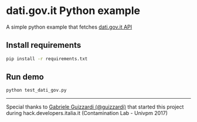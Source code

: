 # dati.gov.it Python example

A simple python example that fetches [dati.gov.it API](https://www.dati.gov.it/sviluppatori)

## Install requirements

```sh
pip install -r requirements.txt
```

## Run demo

```sh
python test_dati_gov.py
```

---

Special thanks to [Gabriele Guizzardi (@guizzardi)](https://github.com/guizzardi)
that started this project during hack.developers.italia.it 
(Contamination Lab - Univpm 2017)
